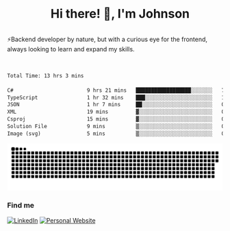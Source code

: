<div id="user-content-toc">
  <ul align="center">
    <summary><h1 style="display: inline-block">Hi there! 👋, I'm Johnson</h1></summary>
  </ul>
</div>

⚡Backend developer by nature, but with a curious eye for the frontend, always looking to learn and expand my skills.

<br>


<!--START_SECTION:waka-->

```txt
Total Time: 13 hrs 3 mins

C#                        9 hrs 21 mins   ██████████████████░░░░░░░   71.63 %
TypeScript                1 hr 32 mins    ███░░░░░░░░░░░░░░░░░░░░░░   11.85 %
JSON                      1 hr 7 mins     ██░░░░░░░░░░░░░░░░░░░░░░░   08.65 %
XML                       19 mins         ▓░░░░░░░░░░░░░░░░░░░░░░░░   02.43 %
Csproj                    15 mins         ▓░░░░░░░░░░░░░░░░░░░░░░░░   02.04 %
Solution File             9 mins          ▒░░░░░░░░░░░░░░░░░░░░░░░░   01.23 %
Image (svg)               5 mins          ▒░░░░░░░░░░░░░░░░░░░░░░░░   00.67 %
```

<!--END_SECTION:waka-->

<picture>
  <source  srcset="https://github.com/joshwambere/joshwambere/blob/output/github-contribution-grid-snake-dark.svg?palette=github-dark">
  <source  srcset="https://github.com/joshwambere/joshwambere/blob/output/github-contribution-grid-snake.svg">
  <img alt="github contribution grid snake animation" src="https://github.com/joshwambere/joshwambere/blob/output/github-contribution-grid-snake.svg">
</picture>

### Find me
<a href="https://www.linkedin.com/in/dusabe-johnson" target="_blank"><img src="https://img.shields.io/badge/LinkedIn-%230077B5.svg?&style=flat&logo=linkedin&logoColor=white" alt="LinkedIn"></a>
‎‎ [![Personal Website](https://img.shields.io/badge/visit-Johnsonis.me-blue)](https://johnsonis.me/)
